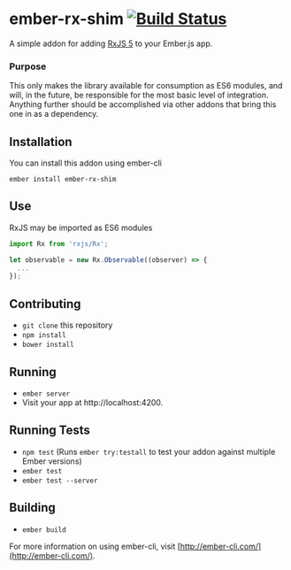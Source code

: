 # ember-rx-shim [![Build Status](https://travis-ci.org/mike-north/ember-rx-shim.svg?branch=master)](https://travis-ci.org/mike-north/ember-rx-shim)

A simple addon for adding [RxJS 5](https://github.com/ReactiveX/rxjs#rxjs-5-beta) to your Ember.js app. 

### Purpose

This only makes the library available for consumption as ES6 modules, and will, in the future, be responsible for the most basic level of integration. Anything further should be accomplished via other addons that bring this one in as a dependency.

## Installation

You can install this addon using ember-cli
```
ember install ember-rx-shim
```

## Use

RxJS may be imported as ES6 modules

```js
import Rx from 'rxjs/Rx';

let observable = new Rx.Observable((observer) => {
  ...
});

```


## Contributing

* `git clone` this repository
* `npm install`
* `bower install`

## Running

* `ember server`
* Visit your app at http://localhost:4200.

## Running Tests

* `npm test` (Runs `ember try:testall` to test your addon against multiple Ember versions)
* `ember test`
* `ember test --server`

## Building

* `ember build`

For more information on using ember-cli, visit [http://ember-cli.com/](http://ember-cli.com/).
